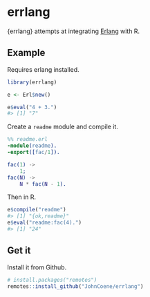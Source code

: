 
<!-- README.md is generated from README.Rmd. Please edit that file -->

<!-- badges: start -->

<!-- badges: end -->

# errlang

{errlang} attempts at integrating [Erlang](https://www.erlang.org/) with
R.

## Example

Requires erlang installed.

``` r
library(errlang)

e <- Erl$new()

e$eval("4 + 3.")
#> [1] "7"
```

Create a `readme` module and compile it.

``` erlang
%% readme.erl
-module(readme).
-export([fac/1]).

fac(1) ->
    1;
fac(N) ->
    N * fac(N - 1).
```

Then in R.

``` r
e$compile("readme")
#> [1] "{ok,readme}"
e$eval("readme:fac(4).")
#> [1] "24"
```

## Get it

Install it from Github.

``` r
# install.packages("remotes")
remotes::install_github("JohnCoene/errlang")
```
